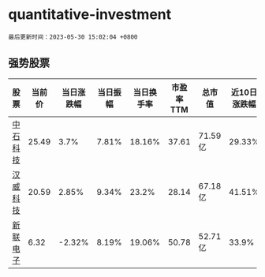 # quantitative-investment

`最后更新时间：2023-05-30 15:02:04 +0800`

## 强势股票

|股票|当前价|当日涨跌幅|当日振幅|当日换手率|市盈率TTM|总市值|近10日涨跌幅|
|----|----|----|----|----|----|----|----|
|[中石科技](https://xueqiu.com/S/SZ300684)|25.49|3.7%|7.81%|18.16%|37.61|71.59亿|29.33%|
|[汉威科技](https://xueqiu.com/S/SZ300007)|20.59|2.85%|9.34%|23.2%|28.14|67.18亿|41.51%|
|[新联电子](https://xueqiu.com/S/SZ002546)|6.32|-2.32%|8.19%|19.06%|50.78|52.71亿|33.9%|
